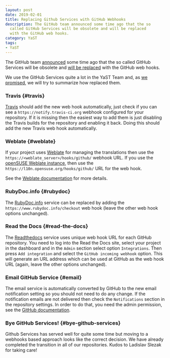 ```yaml
---
layout: post
date: 2019-02-01
title: Replacing Github Services with GitHub Webhooks
description: The GitHub team announced some time ago that the so
  called GitHub Services will be obsolete and will be replaced
  with the GitHub web hooks.
category: YaST
tags:
- YaST
---
```


The GitHub team <a href="https://developer.github.com/changes/2018-11-05-github-services-brownout/">announced</a> some time ago that the so called GitHub Services will be obsolete and <a href="https://developer.github.com/v3/guides/replacing-github-services/">will be replaced</a> with the GitHub web hooks.

We use the GitHub Services quite a lot in the YaST Team and, as [we
promised][1], we will try to summarize how replaced them.

### Travis   {#travis}

[Travis][2] should add the new web hook automatically, just check if you
can see a `https://notify.travis-ci.org` webhook configured for your
repository. If it is missing then the easiest way to add them is just
disabling the Travis builds for the repository and enabling it back.
Doing this should add the new Travis web hook automatically.

### Weblate   {#weblate}

If your project uses [Weblate][3] for managing the translations then use
the `https://<weblate_server>/hooks/github/` webhook URL. If you use the
[openSUSE Weblate instance][4], then use the
`https://l10n.opensuse.org/hooks/github/` URL for the web hook.

See the [Weblate documentation][5] for more details.

### RubyDoc.info   {#rubydoc}

The [RubyDoc.info][6] service can be replaced by adding the
`https://www.rubydoc.info/checkout` web hook (leave the other web hook
options unchanged).

### Read the Docs   {#read-the-docs}

The [Readthedocs][7] service uses unique web hook URL for each GitHub
repository. You need to log into the Read the Docs site, select your
project in the dashboard and in the `Admin` section select option
`Integrations`. Then press `Add integration` and select the `GitHub
incoming webhook` option. This will generate an URL address which can be
used at GitHub as the web hook URL (again, leave the other options
unchanged).

### Email GitHub Service   {#email}

The email service is automatically converted by GitHub to the new email
notification setting so you should not need to do any change. If the
notification emails are not delivered then check the `Notifications`
section in the repository settings. In order to do that, you need the
admin permission, see the [GitHub documentation][8].

### Bye GitHub Services!   {#bye-github-services}

Github Services has served well for quite some time but moving to a
webhooks based approach looks like the correct decision. We have already
completed the transition in all of our repositories. Kudos to Ladislav
Slezak for taking care!



[1]: https://lizards.opensuse.org/2019/01/31/highlights-of-yast-development-sprint-6970/#closing-thoughts
[2]: https://travis-ci.org/
[3]: https://weblate.org
[4]: https://l10n.opensuse.org/
[5]: https://docs.weblate.org/en/latest/admin/continuous.html#automatically-receiving-changes-from-github
[6]: https://www.rubydoc.info/
[7]: https://readthedocs.org
[8]: https://help.github.com/articles/about-email-notifications-for-pushes-to-your-repository/
